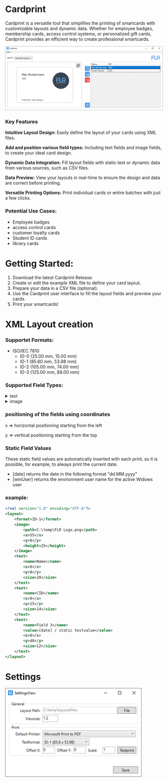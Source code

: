# Cardprint
Cardprint is a versatile tool that simplifies the printing of smartcards with customizable layouts and dynamic data.
Whether for employee badges, membership cards, access control systems, or personalized gift cards, Cardprint provides an efficient way to create professional smartcards.

![Main View1](https://raw.githubusercontent.com/FlorianRedl/Cardprint/master/Screenshots/MainView1.png)

### Key Features
__Intuitive Layout Design:__ Easily define the layout of your cards using XML files. 

__Add and position various field types:__ Including text fields and image fields, to create your ideal card design.

__Dynamic Data Integration:__ Fill layout fields with static text or dynamic data from various sources, such as CSV files.

__Data Preview:__ View your layouts in real-time to ensure the design and data are correct before printing.

__Versatile Printing Options:__ Print individual cards or entire batches with just a few clicks.

### Potential Use Cases:
- Employee badges 
- access control cards
- customer loyalty cards
- Student ID cards
- library cards

# Getting Started:
1. Download the latest Cardprint Release.
2. Create or edit the example XML file to define your card layout.
3. Prepare your data in a CSV file (optional).
4. Use the Cardprint user interface to fill the layout fields and preview your cards.
5. Print your smartcards!

# XML Layout creation
### Supportet Formats:
- ISO/IEC 7810
  - ID-0 (25.00 mm, 15.00 mm)
  - ID-1 (85.60 mm, 53.98 mm)
  - ID-2 (105.00 mm, 74.00 mm)
  - ID-3 (125.00 mm, 88.00 mm)
### Supported Field Types:
<details>
  <summary>text</summary>
  <p>- required elements: x, y, name, size</p>
  <p>- optional elements: value</p>
</details>
<details>
  <summary>image</summary>
  <p>- required elements: x, y, path, width or heigth</p>
</details>

### positioning of the fields using coordinates
x => horizontal positioning starting from the left

y => vertical positioning starting from the top

### Static Field Values
These static field values are automatically inserted with each print, so it is possible, for example, to always print the current date.
- [date] returns the date in the following format "dd.MM.yyyy"
- [winUser]  returns the environment user name for the active Widows user

### example:
```xml
<?xml version="1.0" encoding="UTF-8"?>
<layout>
    <format>ID-1</format>
    <image>
        <path>C:\temp\FLR Logo.png</path>
        <x>55</x>
        <y>8</y>
        <height>25</height>
    </image>
    <text>
        <name>Name</name>
        <x>8</x>
        <y>8</y>
        <size>20</size>
    </text>
    <text>
        <name>CID</name>
        <x>8</x>
        <y>15</y>
        <size>14</size>
    </text>
    <text>
        <name>Field 3</name>
        <value>[date] / static testvalue</value>
        <x>8</x>
        <y>48</y>
        <size>12</size>
    </text>
</layout>
```

# Settings
![Settings View](https://raw.githubusercontent.com/FlorianRedl/Cardprint/master/Screenshots/CardPrint_Settings.PNG)

